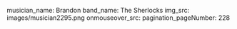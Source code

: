 musician_name: Brandon
band_name: The Sherlocks
img_src: images/musician2295.png
onmouseover_src: 
pagination_pageNumber: 228